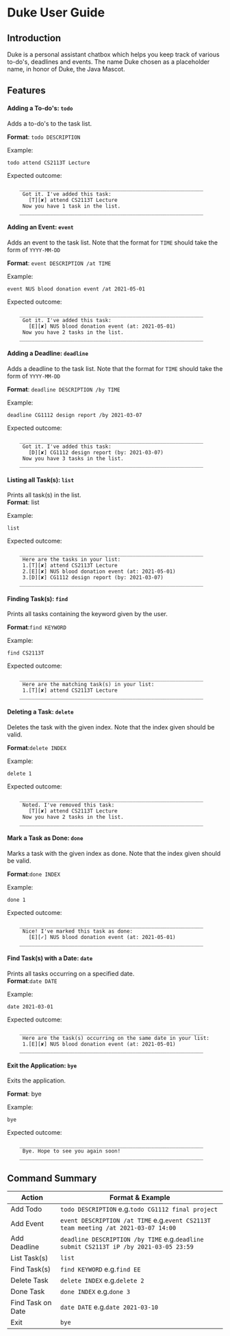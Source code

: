 # Duke User Guide

## Introduction
Duke is a personal assistant chatbox which helps you keep track of various to-do's, deadlines and events. The name Duke
chosen as a placeholder name, in honor of Duke, the Java Mascot.

## Features
#### Adding a To-do's: `todo`
Adds a to-do's to the task list.  

**Format**: `todo DESCRIPTION`    

Example:
```$xslt
todo attend CS2113T Lecture
```
Expected outcome:
```$xslt
    ____________________________________________________________
     Got it. I've added this task:
       [T][✘] attend CS2113T Lecture
     Now you have 1 task in the list.
    ____________________________________________________________
```
#### Adding an Event: `event`
Adds an event to the task list. Note that the format for `TIME` should take the form of `YYYY-MM-DD`

**Format**: `event DESCRIPTION /at TIME`      

Example:
```$xslt
event NUS blood donation event /at 2021-05-01
```
Expected outcome:
```$xslt
    ____________________________________________________________
     Got it. I've added this task:
       [E][✘] NUS blood donation event (at: 2021-05-01)
     Now you have 2 tasks in the list.
    ____________________________________________________________
```

#### Adding a Deadline: `deadline`
Adds a deadline to the task list. Note that the format for `TIME` should take the form of `YYYY-MM-DD`

**Format**: `deadline DESCRIPTION /by TIME`

Example:
```$xslt
deadline CG1112 design report /by 2021-03-07
```
Expected outcome:
```$xslt
    ____________________________________________________________
     Got it. I've added this task:
       [D][✘] CG1112 design report (by: 2021-03-07)
     Now you have 3 tasks in the list.
    ____________________________________________________________
```

#### Listing all Task(s): `list`
Prints all task(s) in the list.  
**Format**: list

Example:
```$xslt
list
```
Expected outcome:
```$xslt
    ____________________________________________________________
     Here are the tasks in your list:
     1.[T][✘] attend CS2113T Lecture
     2.[E][✘] NUS blood donation event (at: 2021-05-01)
     3.[D][✘] CG1112 design report (by: 2021-03-07)
    ____________________________________________________________
```

#### Finding Task(s): `find`
Prints all tasks containing the keyword given by the user. 

**Format**:`find KEYWORD`  

Example:
```$xslt
find CS2113T
```
Expected outcome:
```$xslt
    ____________________________________________________________
     Here are the matching task(s) in your list:
     1.[T][✘] attend CS2113T Lecture
    ____________________________________________________________
```

#### Deleting a Task: `delete`
Deletes the task with the given index. Note that the index given should be valid. 

**Format**:`delete INDEX`

Example:
```$xslt
delete 1
```
Expected outcome:
```$xslt
    ____________________________________________________________
     Noted. I've removed this task:
       [T][✘] attend CS2113T Lecture
     Now you have 2 tasks in the list.
    ____________________________________________________________
```
#### Mark a Task as Done: `done`
Marks a task with the given index as done. Note that the index given should be valid.

**Format**:`done INDEX`  

Example:
```$xslt
done 1
```
Expected outcome:
```$xslt
    ____________________________________________________________
     Nice! I've marked this task as done:
       [E][✓] NUS blood donation event (at: 2021-05-01)
    ____________________________________________________________
```
#### Find Task(s) with a Date: `date`
Prints all tasks occurring on a specified date.  
**Format**:`date DATE`  

Example:
```$xslt
date 2021-03-01
```
Expected outcome:
```$xslt
    ____________________________________________________________
     Here are the task(s) occurring on the same date in your list:
     1.[E][✘] NUS blood donation event (at: 2021-05-01)
    ____________________________________________________________
```
#### Exit the Application: `bye`
Exits the application.  

**Format**: bye

Example:
```$xslt
bye
```
Expected outcome:
```$xslt
    ____________________________________________________________
     Bye. Hope to see you again soon!
    ____________________________________________________________
```

## Command Summary

Action | Format & Example
--------------------------------|--------------------------------------------------------------
Add Todo | `todo DESCRIPTION`  e.g.`todo CG1112 final project`
Add Event | `event DESCRIPTION /at TIME`   e.g.`event CS2113T team meeting /at 2021-03-07 14:00`
Add Deadline | `deadline DESCRIPTION /by TIME`   e.g.`deadline submit CS2113T iP /by 2021-03-05 23:59`
List Task(s) | `list`
Find Task(s) | `find KEYWORD`   e.g.`find EE`
Delete Task | `delete INDEX`   e.g.`delete 2`
Done Task | `done INDEX`   e.g.`done 3`
Find Task on Date | `date DATE`   e.g.`date 2021-03-10`
Exit | `bye`
